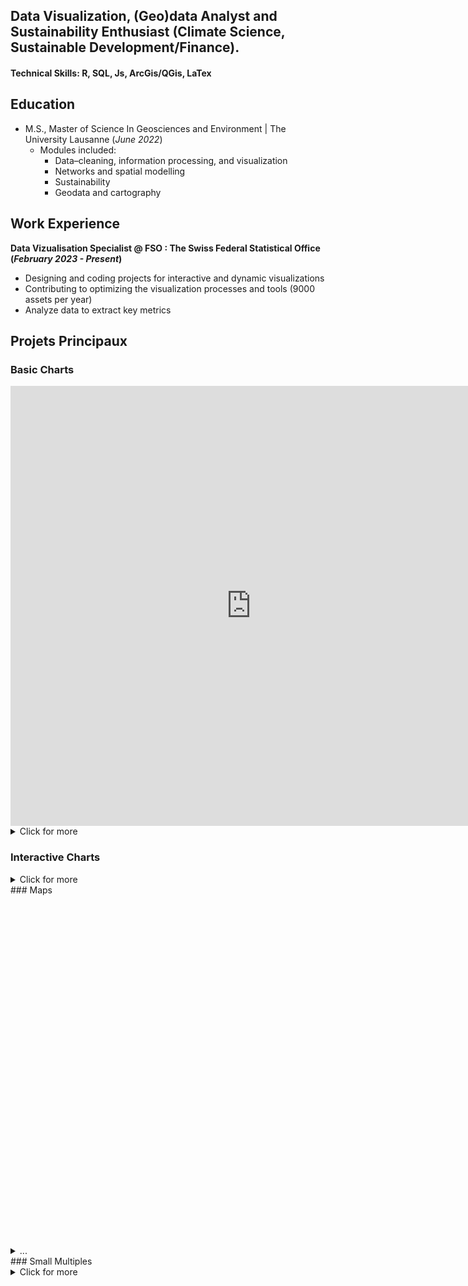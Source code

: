[//]: # (graphiquers BFS vérifiés jusqu'au prodima 11 compris https://app.datawrapper.de/table/ae1pZ/publish https://app.datawrapper.de/chart/t0rMw/visualize#refine https://app.datawrapper.de/chart/3COvj/visualize#refine)
## Data Visualization, (Geo)data Analyst and Sustainability Enthusiast (Climate Science, Sustainable Development/Finance).

#### Technical Skills: R, SQL, Js, ArcGis/QGis, LaTex

## Education
- M.S., Master of Science In Geosciences and Environment | The University Lausanne (_June 2022_)	 
  - Modules included:
    - Data–cleaning, information processing, and visualization
    - Networks and spatial modelling
    - Sustainability 
    - Geodata and cartography			        		


## Work Experience
**Data Vizualisation Specialist @ FSO : The Swiss Federal Statistical Office (_February 2023 - Present_)**
- Designing and coding projects for interactive and dynamic visualizations
- Contributing to optimizing the visualization processes and tools (9000 assets per year)
- Analyze data to extract key metrics

## Projets Principaux

### Basic Charts
 <iframe title="Différences de revenu médian après contrôle des variables sociodémographiques
" aria-label="Diagramme en barres" id="datawrapper-chart-2jv3Z" src="https://datawrapper.dwcdn.net/6f4461a8fe4a9032a203ba4a9afc6e93/10/" scrolling="no" frameborder="0" style="border: none;" width="770" height="704" data-external="1"></iframe>
<details>
 
  <summary>Click for more</summary>
  <div style="min-height:624px"><script type="text/javascript" defer src="https://datawrapper.dwcdn.net/0fb6d3928c2826fdc74284a3d7d2bf7f/1/embed.js?v=1" charset="utf-8"></script><noscript><img src="https://datawrapper.dwcdn.net/0fb6d3928c2826fdc74284a3d7d2bf7f/1/full.png" alt="" /></noscript></div>
  
<iframe title="Part des personnes présentant une forte routine dans l'emploi, selon le sexe, l'âge, la nationalité et la formation, en 2022" aria-label="Diagramme en barres" id="datawrapper-chart-8ijFS" src="https://datawrapper.dwcdn.net/878d7d38e18b6b5a87fe5e0751839964/7/" scrolling="no" frameborder="0" style="border: none;" width="550" height="638" data-external="1"></iframe>

 
</details>

### Interactive Charts
 <div class="bfsviz-widget" data-vizid="gd-05.06.03.01.03" data-lang="en" data-state-quartal="vorquartal" data-state-typ="total" data-state-region="geoscope1" data-state-ENV="desktop"></div><script async src="https://viz.bfs.admin.ch/libs/viz-bfs/dynvis/dynvis-v0.7/widget-v1.3.6/widget.js"></script>
<div class="bfsviz-widget" data-vizid="gd-02.02-01" data-lang="fr" data-state-year="1979/85" data-state-region="CH" data-state-ENV="desktop"></div> <script async src="https://viz.bfs.admin.ch/https://viz.bfs.admin.ch/libs/viz-bfs/widget/widget-v1.3.4.js"></script>
<details>
 
  <summary>Click for more</summary>
  <div class="bfsviz-widget" data-vizid="gd-14.03.04.03-wr-3" data-lang="en" data-state-ENV="desktop"></div><script async src="https://viz.bfs.admin.ch/libs/viz-bfs/dynvis/dynvis-v0.7/widget-v1.3.6/widget.js"></script>
  <div class="bfsviz-widget" data-vizid="gd-02.02-04-UF" data-lang="fr" data-state-region="CH" data-state-ENV="desktop"></div><script async src="https://viz.bfs.admin.ch/libs/viz-bfs/dynvis/dynvis-v0.7/widget-v1.3.6/widget.js"></script>
  <div class="bfsviz-widget" data-vizid="gd-05.06.03.01.02" data-lang="fr" data-state-typ="[&#34;total&#34;,&#34;efh&#34;,&#34;egw&#34;]" data-state-region="geoscope1" data-state-ENV="desktop"></div><script async src="https://viz.bfs.admin.ch/libs/viz-bfs/dynvis/dynvis-v0.7/widget-v1.3.6/widget.js"></script>
  <div class="bfsviz-widget" data-vizid="gd-19.02.04.01.07" data-lang="fr" data-state-category="minderjahrige" data-state-ENV="desktop"></div><script async src="https://viz.bfs.admin.ch/libs/viz-bfs/dynvis/dynvis-v0.7/widget-v1.3.6/widget.js"></script>

</details>
### Maps
  <div style="min-height:560px"><script type="text/javascript" defer src="https://datawrapper.dwcdn.net/d0add131f4000d30db465143ff411997/5/embed.js?v=5" charset="utf-8"></script><noscript><img src="https://datawrapper.dwcdn.net/d0add131f4000d30db465143ff411997/5/full.png" alt="" /></noscript></div>
<details>

  <summary>...</summary>
</details>
### Small Multiples
  <div class="bfsviz-widget" data-vizid="gd-14.03.04.05-wr-5" data-lang="de" data-state-ENV="desktop"></div><script async src="https://viz.bfs.admin.ch/libs/viz-bfs/dynvis/dynvis-v0.7/widget-v1.3.6/widget.js"></script>
<details>

  <summary>Click for more</summary>
 
  <div class="bfsviz-widget" data-vizid="gd-14.03.04.06-wr-2" data-lang="de" data-state-kanton="[ZH, BE]" data-state-ageGroup="65undmehr" data-state-ENV="desktop"></div><script async src="https://viz.bfs.admin.ch/libs/viz-bfs/dynvis/dynvis-v0.7.23/widget-v1.3.5/widget.js"></script>

[//]: # (<div class="bfsviz-widget" data-vizid="gd-15.06.02-v3" data-lang="en" data-state-level="sek2" data-state-region="[&#34;CH&#34;,&#34;ZH&#34;]" data-state-ENV="desktop"></div><script async src="https://viz.bfs.admin.ch/libs/viz-bfs/dynvis/dynvis-v0.7/widget-v1.3.6/widget.js"></script>)
  
</details>



<div style="min-height:533px"><script type="text/javascript" defer src="https://datawrapper.dwcdn.net/2a495a032a1cf8425a4152287cd52f25/5/embed.js?v=5" charset="utf-8"></script><noscript><img src="https://datawrapper.dwcdn.net/2a495a032a1cf8425a4152287cd52f25/5/full.png" alt="" /></noscript></div>

<div style="min-height:477px"><script type="text/javascript" defer src="https://datawrapper.dwcdn.net/86caa122100936139cf91db2d2eb3a91/4/embed.js?v=4" charset="utf-8"></script><noscript><img src="https://datawrapper.dwcdn.net/86caa122100936139cf91db2d2eb3a91/4/full.png" alt="" /></noscript></div>

<div style="min-height:429px"><script type="text/javascript" defer src="https://datawrapper.dwcdn.net/3001d542b663e94d8d62b435a7987aef/1/embed.js?v=1" charset="utf-8"></script><noscript><img src="https://datawrapper.dwcdn.net/3001d542b663e94d8d62b435a7987aef/1/full.png" alt="" /></noscript></div>

<div style="min-height:507px"><script type="text/javascript" defer src="https://datawrapper.dwcdn.net/40db8e4fbf23471c261bf2077c2bd1f4/1/embed.js?v=1" charset="utf-8"></script><noscript><img src="https://datawrapper.dwcdn.net/40db8e4fbf23471c261bf2077c2bd1f4/1/full.png" alt="" /></noscript></div>

Découvrez comment j'ai utilisé des graphiques interactifs pour illustrer les tendances du marché financier au fil du temps. Cette visualisation offre une compréhension approfondie des fluctuations et des opportunités.







[//]: # (liens obslotèes<iframe src="https://viz.bfs.admin.ch/assets/14/gd-14.03.04.03-wr-3/gd-e-14.03.04.03-wr-3.html" width="100%" height="400" frameborder="0" allowfullscreen="true"></iframe>)

[//]: # (<iframe src="https://viz.bfs.admin.ch/assets/14/gd-14.03.04.05-wr-5/gd-e-14.03.04.05-wr-5.html" width="100%" height="400" frameborder="0" allowfullscreen="true"></iframe>)








----









### 2. Cartographie Dynamique des Données Géographiques

Explorez le monde à travers mes cartes interactives qui mettent en lumière des données géographiques complexes. Des cartes choroplèthes aux visualisations 3D, chaque projet offre une perspective unique sur notre planète.

### 3. Graphiques Temporels Évolutifs

Plongez dans l'évolution temporelle de divers phénomènes grâce à mes graphiques temporels évolutifs. Ces visualisations dynamiques révèlent des patterns et des insights souvent invisibles à l'œil nu.

## Technologies Utilisées

- **Langages de Programmation:** Python, JavaScript
- **Librairies:** D3.js, Matplotlib, Plotly
- **Outils de Visualisation:** Tableau, Power BI

N'hésitez pas à explorer mes projets ci-dessous et à me contacter pour toute collaboration ou opportunité passionnante!
